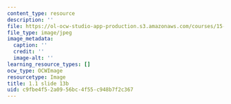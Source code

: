 ```yaml
---
content_type: resource
description: ''
file: https://ol-ocw-studio-app-production.s3.amazonaws.com/courses/15-s21-nuts-and-bolts-of-business-plans-january-iap-2014/c9fbe4f52a0956bc4f55c948b7f2c367_Slide13b.JPG
file_type: image/jpeg
image_metadata:
  caption: ''
  credit: ''
  image-alt: ''
learning_resource_types: []
ocw_type: OCWImage
resourcetype: Image
title: 1.1 slide 13b
uid: c9fbe4f5-2a09-56bc-4f55-c948b7f2c367
---
```

